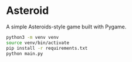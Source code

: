 # Asteroid

A simple Asteroids-style game built with Pygame.

```sh
python3 -m venv venv
source venv/bin/activate
pip install -r requirements.txt
python main.py
```
